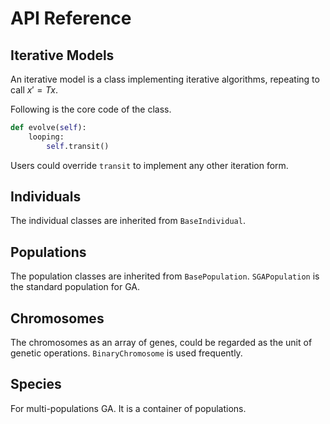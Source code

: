 # API Reference

## Iterative Models

An iterative model is a class implementing iterative algorithms, repeating to call $x'=Tx$.

Following is the core code of the class.

```python
def evolve(self):
    looping:
        self.transit()
```

Users could override `transit` to implement any other iteration form.

## Individuals

The individual classes are inherited from `BaseIndividual`.





## Populations

The population classes are inherited from `BasePopulation`. `SGAPopulation` is the standard population for GA.



## Chromosomes

The chromosomes as an array of genes, could be regarded as the unit of genetic operations. `BinaryChromosome` is used frequently.



## Species

For multi-populations GA. It is a container of populations.